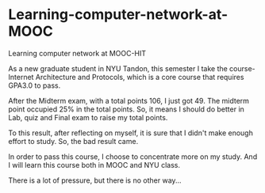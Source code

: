 # Learning-computer-network-at-MOOC
Learning computer network at MOOC-HIT

As a new graduate student in NYU Tandon, this semester I take the course-Internet Architecture and Protocols, which is a core course that requires GPA3.0 to pass.

After the Midterm exam, with a total points 106, I just got 49. The midterm point occupied 25% in the total points. So, it means I should do better in Lab, quiz and Final exam to raise my total points.

To this result, after reflecting on myself, it is sure that I didn't make enough effort to study. So, the bad result came.

In order to pass this course, I choose to concentrate more on my study. And I will learn this course both in MOOC and NYU class.

There is a lot of pressure, but there is no other way...
